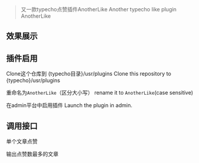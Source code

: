 
> 又一款typecho点赞插件AnotherLike
> Another typecho like plugin AnotherLike

## 效果展示

[](img/Screenshot.gif)

## 插件启用

Clone这个仓库到 {typecho目录}/usr/plugins
Clone this repository to {typecho}/usr/plugins

重命名为```AnotherLike```（区分大小写）
rename it to ```AnotherLike```(case sensitive)

在admin平台中启用插件
Launch the plugin in admin.

## 调用接口

单个文章点赞
<?php AnotherLike_Plugin::theLike(); ?>

输出点赞数最多的文章
<?php AnotherLike_Plugin::theMostLiked(); ?>
